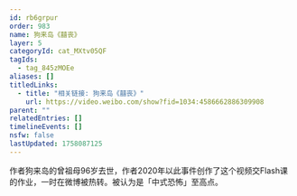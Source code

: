 ```yaml
---
id: rb6grpur
order: 983
name: 狗来岛《囍丧》
layer: 5
categoryId: cat_MXtv05QF
tagIds:
  - tag_845zMOEe
aliases: []
titledLinks:
  - title: "相关链接: 狗来岛《囍丧》"
    url: https://video.weibo.com/show?fid=1034:4586662886309908
parent: ""
relatedEntries: []
timelineEvents: []
nsfw: false
lastUpdated: 1758087125
---
```


作者狗来岛的曾祖母96岁去世，作者2020年以此事件创作了这个视频交Flash课的作业，一时在微博被热转。被认为是「中式恐怖」至高点。